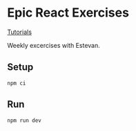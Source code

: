 # Epic React Exercises

[Tutorials](https://epic-react-exercises.vercel.app/)

Weekly excercises with Estevan.

## Setup

```
npm ci
```

## Run

```
npm run dev
```
